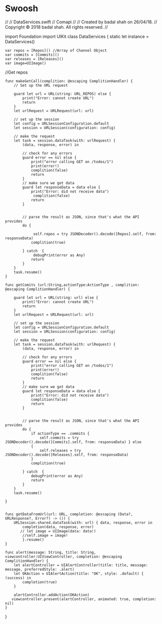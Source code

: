 # Swoosh

//
//  DataServices.swift
//  Comapi
//
//  Created by badal shah on 26/04/18.
//  Copyright © 2018 badal shah. All rights reserved.
//

import Foundation
import UIKit
class DataServices {
    static let instance = DataServices()
    
    var repos = [Repos]() //Array of Channel Object
    var commits = [Commits]()
    var releases = [Releases]()
    var image=UIImage()

    
   //Get repos

    func makeGetCall(complition: @escaping ComplitionHandler) {
        // Set up the URL request
       
        guard let url = URL(string: URL_REPOS) else {
            print("Error: cannot create URL")
            return
        }
        let urlRequest = URLRequest(url: url)
        
        // set up the session
        let config = URLSessionConfiguration.default
        let session = URLSession(configuration: config)
        
        // make the request
        let task = session.dataTask(with: urlRequest) {
            (data, response, error) in
           
            // check for any errors
            guard error == nil else {
                print("error calling GET on /todos/1")
                print(error!)
                complition(false)
                return
            }
            // make sure we got data
            guard let responseData = data else {
                print("Error: did not receive data")
                 complition(false)
                return
            }

            
            // parse the result as JSON, since that's what the API provides
            do {

                 self.repos = try JSONDecoder().decode([Repos].self, from: responseData)
                complition(true)

            } catch  {
                 debugPrint(error as Any)
                return
            }
        }
        task.resume()
    }
    
    func getComits (url:String,actionType:ActionType , complition: @escaping ComplitionHandler) {
        
        guard let url = URL(string: url) else {
            print("Error: cannot create URL")
            return
        }
        let urlRequest = URLRequest(url: url)
        
        // set up the session
        let config = URLSessionConfiguration.default
        let session = URLSession(configuration: config)
        
        // make the request
        let task = session.dataTask(with: urlRequest) {
            (data, response, error) in
            
            // check for any errors
            guard error == nil else {
                print("error calling GET on /todos/1")
                print(error!)
                complition(false)
                return
            }
            // make sure we got data
            guard let responseData = data else {
                print("Error: did not receive data")
                complition(false)
                return
            }
            
            
            // parse the result as JSON, since that's what the API provides
            do {
                if actionType == .commits {
                    self.commits = try JSONDecoder().decode([Commits].self, from: responseData) } else
                {
                    self.releases = try JSONDecoder().decode([Releases].self, from: responseData)
                }
                complition(true)
                
            } catch  {
                debugPrint(error as Any)
                return
            }
        }
        task.resume()
        
    }
    
    
    func getDataFromUrl(url: URL, completion: @escaping (Data?, URLResponse?, Error?) -> ()) {
        URLSession.shared.dataTask(with: url) { data, response, error in
            completion(data, response, error)
           // let image = UIImage(data: data!)
            //self.image = image!
            }.resume()
    }
    
    func alert(message: String, title: String, viewcontroller:UIViewController, completion: @escaping ComplitionHandler) {
        let alertController = UIAlertController(title: title, message: message, preferredStyle: .alert)
        let OKAction = UIAlertAction(title: "OK", style: .default) { (success) in
            completion(true)
        }
       
        alertController.addAction(OKAction)
       viewcontroller.present(alertController, animated: true, completion: nil)
    }
    

        
}
